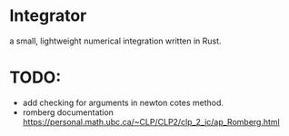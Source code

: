 # Integrator
a small, lightweight numerical integration written in Rust.


# TODO: 
 - add checking for arguments in newton cotes method.
 - romberg documentation https://personal.math.ubc.ca/~CLP/CLP2/clp_2_ic/ap_Romberg.html
